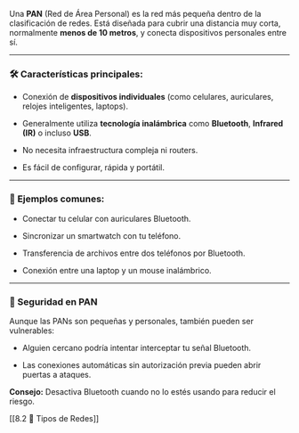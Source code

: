 Una **PAN** (Red de Área Personal) es la red más pequeña dentro de la clasificación de redes. Está diseñada para cubrir una distancia muy corta, normalmente **menos de 10 metros**, y conecta dispositivos personales entre sí.

---

### 🛠️ Características principales:

- Conexión de **dispositivos individuales** (como celulares, auriculares, relojes inteligentes, laptops).
    
- Generalmente utiliza **tecnología inalámbrica** como **Bluetooth**, **Infrared (IR)** o incluso **USB**.
    
- No necesita infraestructura compleja ni routers.
    
- Es fácil de configurar, rápida y portátil.
    

---

### 📱 Ejemplos comunes:

- Conectar tu celular con auriculares Bluetooth.
    
- Sincronizar un smartwatch con tu teléfono.
    
- Transferencia de archivos entre dos teléfonos por Bluetooth.
    
- Conexión entre una laptop y un mouse inalámbrico.
    

---

### 🔐 Seguridad en PAN

Aunque las PANs son pequeñas y personales, también pueden ser vulnerables:

- Alguien cercano podría intentar interceptar tu señal Bluetooth.
    
- Las conexiones automáticas sin autorización previa pueden abrir puertas a ataques.
    

**Consejo:** Desactiva Bluetooth cuando no lo estés usando para reducir el riesgo.

[[8.2 🧩 Tipos de Redes]]